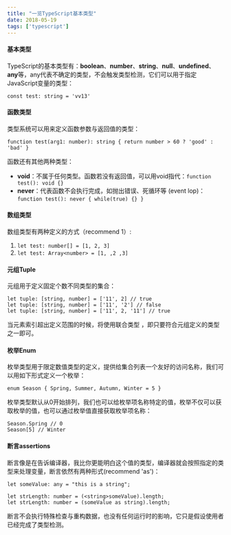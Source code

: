 ```yaml
---
title: "一览TypeScript基本类型"
date: 2018-05-19
tags: ['typescript']
---
```


#### 基本类型

TypeScript的基本类型有：**boolean**、**number**、**string**、**null**、**undefined**、**any**等，any代表不确定的类型，不会触发类型检测，它们可以用于指定JavaScript变量的类型：

```
const test: string = 'vv13'
```

#### 函数类型

类型系统可以用来定义函数参数与返回值的类型：

```
function test(arg1: number): string { return number > 60 ? 'good' : 'bad' }
```

函数还有其他两种类型：

- **void**：不属于任何类型。函数若没有返回值，可以用void指代：`function test(): void {}`
- **never**：代表函数不会执行完成，如抛出错误、死循环等 (event lop)：`function test(): never { while(true) {} }`

#### 数组类型

数组类型有两种定义的方式（recommend 1）:

1. `let test: number[] = [1, 2, 3]`
2. `let test: Array<number> = [1, ,2 ,3]`

#### 元组Tuple

元组用于定义固定个数不同类型的集合：

```
let tuple: [string, number] = ['11', 2] // true
let tuple: [string, number] = ['11', '2'] // false
let tuple: [string, number] = ['11', 2, '11'] // true
```

当元素索引超出定义范围的时候，将使用联合类型 ，即只要符合元组定义的类型之一即可。

#### 枚举Enum

枚举类型用于限定数值类型的定义，提供给集合列表一个友好的访问名称，我们可以用如下形式定义一个枚举：

```
enum Season { Spring, Summer, Autumn, Winter = 5 }
```

枚举类型默认从0开始排列，我们也可以给枚举项名称特定的值，枚举不仅可以获取枚举的值，也可以通过枚举值直接获取枚举项名称：

```
Season.Spring // 0
Season[5] // Winter
```

#### 断言assertions

断言像是在告诉编译器，我比你更能明白这个值的类型，编译器就会按照指定的类型来处理变量，断言依然有两种形式(recommend 'as')：

```
let someValue: any = "this is a string";

let strLength: number = (<string>someValue).length;
let strLength: number = (someValue as string).length;
```

断言不会执行特殊检查与重构数据，也没有任何运行时的影响，它只是假设使用者已经完成了类型检测。
